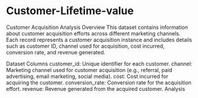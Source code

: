 # Customer-Lifetime-value

Customer Acquisition Analysis
Overview
This dataset contains information about customer acquisition efforts across different marketing channels. Each record represents a customer acquisition instance and includes details such as customer ID, channel used for acquisition, cost incurred, conversion rate, and revenue generated.

Dataset Columns
customer_id: Unique identifier for each customer.
channel: Marketing channel used for customer acquisition (e.g., referral, paid advertising, email marketing, social media).
cost: Cost incurred for acquiring the customer.
conversion_rate: Conversion rate for the acquisition effort.
revenue: Revenue generated from the acquired customer.
Analysis
